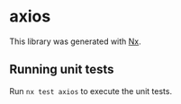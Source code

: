 # axios

This library was generated with [Nx](https://nx.dev).

## Running unit tests

Run `nx test axios` to execute the unit tests.
